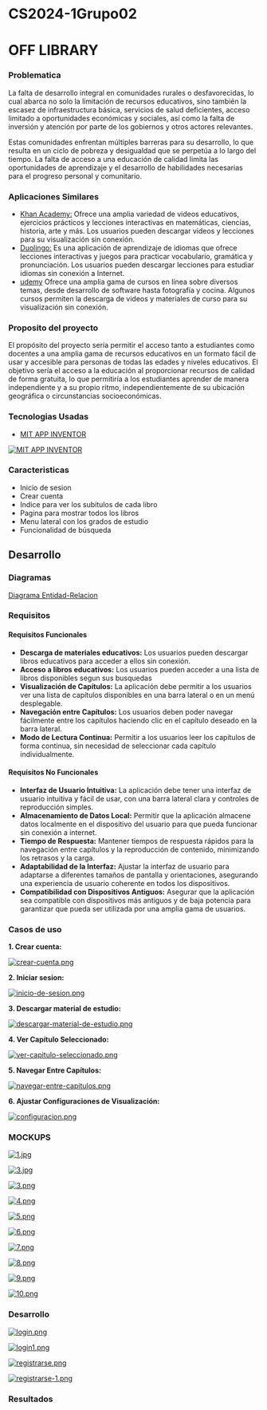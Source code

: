 # CS2024-1Grupo02
# OFF LIBRARY
### Problematica

La falta de desarrollo integral en comunidades rurales o desfavorecidas, lo cual abarca no solo la limitación de recursos educativos, sino también la escasez de infraestructura básica, servicios de salud deficientes, acceso limitado a oportunidades económicas y sociales, así como la falta de inversión y atención por parte de los gobiernos y otros actores relevantes.

Estas comunidades enfrentan múltiples barreras para su desarrollo, lo que resulta en un ciclo de pobreza y desigualdad que se perpetúa a lo largo del tiempo. La falta de acceso a una educación de calidad limita las oportunidades de aprendizaje y el desarrollo de habilidades necesarias para el progreso personal y comunitario.

### Aplicaciones Similares
- [ Khan Academy:](https://es.khanacademy.org/)
Ofrece una amplia variedad de videos educativos, ejercicios prácticos y lecciones interactivas en matemáticas, ciencias, historia, arte y más. Los usuarios pueden descargar videos y lecciones para su visualización sin conexión.
- [ Duolingo:](https://es.duolingo.com/)
Es una aplicación de aprendizaje de idiomas que ofrece lecciones interactivas y juegos para practicar vocabulario, gramática y pronunciación. Los usuarios pueden descargar lecciones para estudiar idiomas sin conexión a Internet.
- [udemy](https://www.udemy.com/?utm_source=adwords&utm_medium=udemyads&utm_campaign=Branded-Topic_la.ES_cc.LATAM&utm_content=deal4584&utm_term=_._ag_122876139243_._ad_604231009895_._kw_cursos%20udemi_._de_c_._dm__._pl__._ti_kwd-981101928127_._li_9186181_._pd__._&matchtype=b&gad_source=1&gclid=CjwKCAjwtqmwBhBVEiwAL-WAYYOaHWTKBxT_9Gt21qNv9zBsfmMdkpuZJ1P2TxuuLVXWA2WSNsJechoC4N4QAvD_BwE "udemy")
Ofrece una amplia gama de cursos en línea sobre diversos temas, desde desarrollo de software hasta fotografía y cocina. Algunos cursos permiten la descarga de videos y materiales de curso para su visualización sin conexión.

### Proposito del proyecto

El propósito del proyecto sería permitir el acceso tanto a estudiantes como docentes a una amplia gama de recursos educativos en un formato fácil de usar y accesible para personas de todas las edades y niveles educativos.
El objetivo sería el acceso a la educación al proporcionar recursos de calidad de forma gratuita, lo que permitiría a los estudiantes aprender de manera independiente y a su propio ritmo, independientemente de su ubicación geográfica o circunstancias socioeconómicas. 

### Tecnologias Usadas

- [MIT APP INVENTOR](https://appinventor.mit.edu/ "MIT APP INVENTOR")

[![MIT APP INVENTOR](https://appinventor.mit.edu/explore/sites/explore.appinventor.mit.edu/files/ai-bee-logo.png "MIT APP INVENTOR")](https://appinventor.mit.edu/explore/sites/explore.appinventor.mit.edu/files/ai-bee-logo.png "MIT APP INVENTOR")

### Caracteristicas 

- Inicio de sesion
- Crear cuenta
- Indice para ver los subitulos de cada libro
- Pagina para mostrar todos los libros
- Menu lateral con los grados de estudio
- Funcionalidad de búsqueda

## Desarrollo

### Diagramas
[Diagrama Entidad-Relacion](https://drive.google.com/file/d/1iw0jSlQ48WH0X-YsDrWf2jS3xgEpX9Kr/view?usp=sharing "1")

### Requisitos

#### Requisitos Funcionales

- **Descarga de materiales educativos:** Los usuarios pueden descargar libros educativos para acceder a ellos sin conexión.
- **Acceso a libros educativos:** Los usuarios pueden acceder a una lista de libros disponibles segun sus busquedas 
- **Visualización de Capítulos:** La aplicación debe permitir a los usuarios ver una lista de capítulos disponibles en una barra lateral o en un menú desplegable.
- **Navegación entre Capítulos:** Los usuarios deben poder navegar fácilmente entre los capítulos haciendo clic en el capítulo deseado en la barra lateral.
- **Modo de Lectura Continua:** Permitir a los usuarios leer los capítulos de forma continua, sin necesidad de seleccionar cada capítulo individualmente.

#### Requisitos No Funcionales

- **Interfaz de Usuario Intuitiva:** La aplicación debe tener una interfaz de usuario intuitiva y fácil de usar, con una barra lateral clara y controles de reproducción simples.
- **Almacenamiento de Datos Local:** Permitir que la aplicación almacene datos localmente en el dispositivo del usuario para que pueda funcionar sin conexión a internet.
- **Tiempo de Respuesta:** Mantener tiempos de respuesta rápidos para la navegación entre capítulos y la reproducción de contenido, minimizando los retrasos y la carga.
- **Adaptabilidad de la Interfaz:** Ajustar la interfaz de usuario para adaptarse a diferentes tamaños de pantalla y orientaciones, asegurando una experiencia de usuario coherente en todos los dispositivos.
- **Compatibilidad con Dispositivos Antiguos:** Asegurar que la aplicación sea compatible con dispositivos más antiguos y de baja potencia para garantizar que pueda ser utilizada por una amplia gama de usuarios.
  
### Casos de uso

**1. Crear cuenta:**

[![crear-cuenta.png](https://i.postimg.cc/CK46vqYv/crear-cuenta.png)](https://postimg.cc/qtzLqgNn)

**2. Iniciar sesion:**

[![inicio-de-sesion.png](https://i.postimg.cc/qRbDrHNy/inicio-de-sesion.png)](https://postimg.cc/ftdf7FjR)

**3. Descargar material de estudio:**

[![descargar-material-de-estudio.png](https://i.postimg.cc/FHpj8gdJ/descargar-material-de-estudio.png)](https://postimg.cc/k2V6tSyn)

**4. Ver Capítulo Seleccionado:**

[![ver-capitulo-seleccionado.png](https://i.postimg.cc/qBK24d6r/ver-capitulo-seleccionado.png)](https://postimg.cc/dDqhjp9N)

**5. Navegar Entre Capítulos:**

[![navegar-entre-capitulos.png](https://i.postimg.cc/L89PtYC4/navegar-entre-capitulos.png)](https://postimg.cc/kBHD94PL)

**6. Ajustar Configuraciones de Visualización:**

[![configuracion.png](https://i.postimg.cc/SRHZXL7K/configuracion.png)](https://postimg.cc/H840RyNG)


### MOCKUPS

[![1.jpg](https://i.postimg.cc/g02mSSxj/1.jpg)](https://postimg.cc/VJpx5FBP)

[![3.jpg](https://i.postimg.cc/wvSzB90R/3.jpg)](https://postimg.cc/0MdFW1g9)

[![3.png](https://i.postimg.cc/BnshmCKJ/3.png)](https://postimg.cc/Tp7qwg0s)

[![4.png](https://i.postimg.cc/QdbfwWQ1/4.png)](https://postimg.cc/qNNcCqZv)

[![5.png](https://i.postimg.cc/d03jfNtc/5.png)](https://postimg.cc/2qpWbwZ0)

[![6.png](https://i.postimg.cc/FzNfM1gk/6.png)](https://postimg.cc/JDY4JrFR)

[![7.png](https://i.postimg.cc/8kmfhBNR/7.png)](https://postimg.cc/Wtt4VZDz)

[![8.png](https://i.postimg.cc/DyfJ5Jwt/8.png)](https://postimg.cc/23JSS5vw)

[![9.png](https://i.postimg.cc/Dw8Wk9s6/9.png)](https://postimg.cc/gxbc3BgL)

[![10.png](https://i.postimg.cc/3xVkKtFT/10.png)](https://postimg.cc/SnLSd7PT)


### Desarrollo

[![login.png](https://i.postimg.cc/zGDVR8dY/login.png)](https://postimg.cc/hfwSkWW2)

[![login1.png](https://i.postimg.cc/tT6THTgW/login1.png)](https://postimg.cc/tZXy39W4)

[![registrarse.png](https://i.postimg.cc/MpsX7N4M/registrarse.png)](https://postimg.cc/Wdk2jWsT)

[![registrarse-1.png](https://i.postimg.cc/Y219nhZw/registrarse-1.png)](https://postimg.cc/6TptT5BH)

### Resultados

